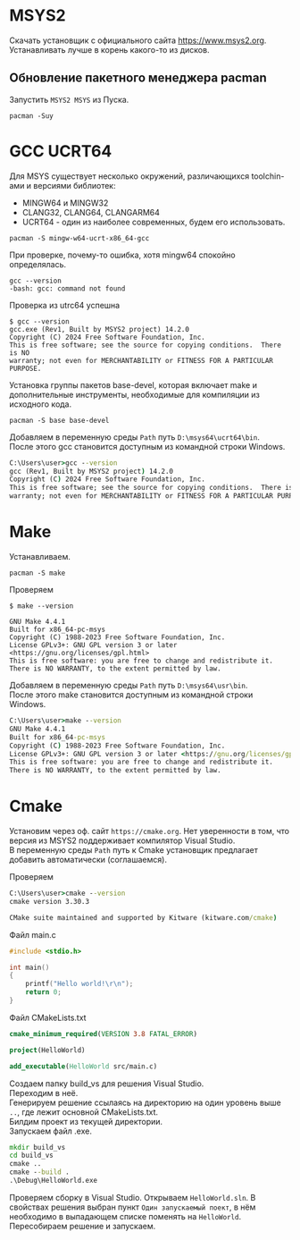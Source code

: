 # MSYS2

Скачать установщик с официального сайта https://www.msys2.org. Устанавливать лучше в корень какого-то из дисков.

## Обновление пакетного менеджера pacman

Запустить `MSYS2 MSYS` из Пуска.

```msys
pacman -Suy
```

# GCC UCRT64

Для MSYS существует несколько окружений, различающихся toolchin-ами и версиями библиотек:
* MINGW64 и MINGW32
* CLANG32, CLANG64, CLANGARM64
* UCRT64 - один из наиболее современных, будем его использовать.

```msys
pacman -S mingw-w64-ucrt-x86_64-gcc
```

При проверке, почему-то ошибка, хотя mingw64 спокойно определялась.

```msys
gcc --version
-bash: gcc: command not found
```

Проверка из utrc64 успешна

```utrc64
$ gcc --version
gcc.exe (Rev1, Built by MSYS2 project) 14.2.0
Copyright (C) 2024 Free Software Foundation, Inc.
This is free software; see the source for copying conditions.  There is NO
warranty; not even for MERCHANTABILITY or FITNESS FOR A PARTICULAR PURPOSE.
```


Установка группы пакетов base-devel, которая включает make и дополнительные инструменты, необходимые для компиляции из исходного кода. 

```msys
pacman -S base base-devel
```

Добавляем в переменную среды `Path` путь `D:\msys64\ucrt64\bin`.  
После этого gcc становится доступным из командной строки Windows.

```cmd
C:\Users\user>gcc --version
gcc (Rev1, Built by MSYS2 project) 14.2.0
Copyright (C) 2024 Free Software Foundation, Inc.
This is free software; see the source for copying conditions.  There is NO
warranty; not even for MERCHANTABILITY or FITNESS FOR A PARTICULAR PURPOSE.
```

# Make

Устанавливаем.

```msys
pacman -S make
```

Проверяем

```msys
$ make --version

GNU Make 4.4.1
Built for x86_64-pc-msys
Copyright (C) 1988-2023 Free Software Foundation, Inc.
License GPLv3+: GNU GPL version 3 or later <https://gnu.org/licenses/gpl.html>
This is free software: you are free to change and redistribute it.
There is NO WARRANTY, to the extent permitted by law.
```

Добавляем в переменную среды `Path` путь `D:\msys64\usr\bin`.  
После этого make становится доступным из командной строки Windows.

```cmd
C:\Users\user>make --version
GNU Make 4.4.1
Built for x86_64-pc-msys
Copyright (C) 1988-2023 Free Software Foundation, Inc.
License GPLv3+: GNU GPL version 3 or later <https://gnu.org/licenses/gpl.html>
This is free software: you are free to change and redistribute it.
There is NO WARRANTY, to the extent permitted by law.
```

# Cmake

Установим через оф. сайт `https://cmake.org`. Нет уверенности в том, что версия из MSYS2 поддерживает компилятор Visual Studio.  
В переменную среды `Path` путь к Cmake установщик предлагает добавить автоматически (соглашаемся).

Проверяем

```cmd
C:\Users\user>cmake --version
cmake version 3.30.3

CMake suite maintained and supported by Kitware (kitware.com/cmake)
```


Файл main.c

```c
#include <stdio.h>

int main()
{
    printf("Hello world!\r\n");
    return 0;
}
```

Файл CMakeLists.txt

```cmake
cmake_minimum_required(VERSION 3.8 FATAL_ERROR)

project(HelloWorld)

add_executable(HelloWorld src/main.c)
```

Создаем папку build_vs для решения Visual Studio.  
Переходим в неё.  
Генерируем решение ссылаясь на директорию на один уровень выше `..`, где лежит основной CMakeLists.txt.  
Билдим проект из текущей директории.  
Запускаем файл .exe.

```cmd
mkdir build_vs
cd build_vs
cmake ..
cmake --build .
.\Debug\HelloWorld.exe
```

Проверяем сборку в Visual Studio. Открываем `HelloWorld.sln`. В свойствах решения выбран пункт `Один запускаемый поект`, в нём необходимо в выпадающем списке поменять на `HelloWorld`. Пересобираем решение и запускаем.

